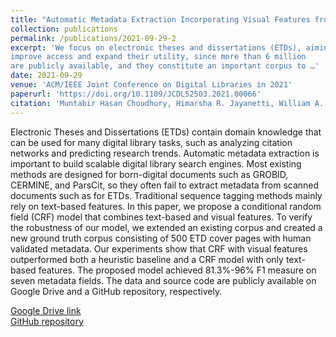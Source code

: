 ```yaml
---
title: "Automatic Metadata Extraction Incorporating Visual Features from Scanned Electronic Theses and Dissertations"
collection: publications
permalink: /publications/2021-09-29-2
excerpt: 'We focus on electronic theses and dissertations (ETDs), aiming to
improve access and expand their utility, since more than 6 million
are publicly available, and they constitute an important corpus to …'
date: 2021-09-29
venue: 'ACM/IEEE Joint Conference on Digital Libraries in 2021'
paperurl: 'https://doi.org/10.1109/JCDL52503.2021.00066'
citation: 'Muntabir Hasan Choudhury, Himarsha R. Jayanetti, William A. Ingram, Jian Wu, Edward A. Fox. Automatic Metadata Extraction Incorporating Visual Features from Scanned Electronic Theses and Dissertations <em>Proceedings of the ACM/IEEE Joint Conference on Digital Libraries in 2021</em>.'
---
```

Electronic Theses and Dissertations (ETDs) contain
domain knowledge that can be used for many digital library
tasks, such as analyzing citation networks and predicting research
trends. Automatic metadata extraction is important to build
scalable digital library search engines. Most existing methods
are designed for born-digital documents such as GROBID,
CERMINE, and ParsCit, so they often fail to extract metadata
from scanned documents such as for ETDs. Traditional sequence
tagging methods mainly rely on text-based features. In this
paper, we propose a conditional random field (CRF) model that
combines text-based and visual features. To verify the robustness
of our model, we extended an existing corpus and created a new
ground truth corpus consisting of 500 ETD cover pages with
human validated metadata. Our experiments show that CRF
with visual features outperformed both a heuristic baseline and
a CRF model with only text-based features. The proposed model
achieved 81.3%-96% F1 measure on seven metadata fields. The
data and source code are publicly available on Google Drive
and a GitHub repository, respectively.

[Google Drive link](https://tinyurl.com/y8kxzwrp)  
[GitHub repository](https://github.com/lamps-lab/ETDMiner/tree/master/etd)
